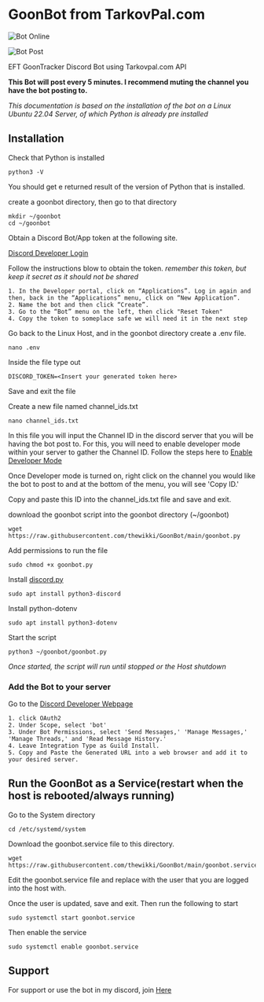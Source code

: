 
# GoonBot from TarkovPal.com

![Bot Online](https://github.com/user-attachments/assets/b82fdb1a-5f49-463d-aae4-14a1f3b71212)

![Bot Post](https://github.com/user-attachments/assets/b9c68f23-e4bd-4d7b-83e5-9826a0b18aa4)

EFT GoonTracker Discord Bot using Tarkovpal.com API

**This Bot will post every 5 minutes. I recommend muting the channel you have the bot posting to.**

*This documentation is based on the installation of the bot on a Linux Ubuntu 22.04 Server, of which Python is already pre installed*

## Installation

Check that Python is installed
```
python3 -V
```
    
You should get e returned result of the version of Python that is installed.

create a goonbot directory, then go to that directory
```
mkdir ~/goonbot
cd ~/goonbot
```
Obtain a Discord Bot/App token at the following site.

[Discord Developer Login](https://discord.com/login?redirect_to=%2Fdevelopers%2Fapplications)

Follow the instructions blow to obtain the token.
*remember this token, but keep it secret as it should not be shared*
```
1. In the Developer portal, click on “Applications”. Log in again and then, back in the “Applications” menu, click on “New Application”.
2. Name the bot and then click “Create”.
3. Go to the “Bot” menu on the left, then click "Reset Token"
4. Copy the token to someplace safe we will need it in the next step
```

Go back to the Linux Host, and in the goonbot directory create a .env file.
```
nano .env
```
Inside the file type out

```
DISCORD_TOKEN=<Insert your generated token here>
```
Save and exit the file

Create a new file named channel_ids.txt
```
nano channel_ids.txt
```
In this file you will input the Channel ID in the discord server that you will be having the bot post to.
For this, you will need to enable developer mode within your server to gather the Channel ID.
Follow the steps here to [Enable Developer Mode](https://support-dev.discord.com/hc/en-us/articles/360028717192-Where-can-I-find-my-Application-Team-Server-ID)

Once Developer mode is turned on, right click on the channel you would like the bot to post to and at the bottom of the menu, you will see 'Copy ID.'

Copy and paste this ID into the channel_ids.txt file and save and exit.

download the goonbot script into the goonbot directory (~/goonbot)
```
wget https://raw.githubusercontent.com/thewikki/GoonBot/main/goonbot.py
```

Add permissions to run the file
```
sudo chmod +x goonbot.py
```

Install [discord.py](https://discordpy.readthedocs.io/en/latest/intro.html)
```
sudo apt install python3-discord
```
Install python-dotenv
```
sudo apt install python3-dotenv
```
Start the script
```
python3 ~/goonbot/goonbot.py
```
*Once started, the script will run until stopped or the Host shutdown*
### Add the Bot to your server
Go to the [Discord Developer Webpage](https://discord.com/developers/applications/1128692617392181349/oauth2)
```
1. click OAuth2
2. Under Scope, select 'bot'
3. Under Bot Permissions, select 'Send Messages,' 'Manage Messages,' 'Manage Threads,' and 'Read Message History.'
4. Leave Integration Type as Guild Install.
5. Copy and Paste the Generated URL into a web browser and add it to your desired server.
```
## Run the GoonBot as a Service(restart when the host is rebooted/always running)
Go to the System directory
```
cd /etc/systemd/system
```
Download the goonbot.service file to this directory.
```
wget https://raw.githubusercontent.com/thewikki/GoonBot/main/goonbot.service
```
Edit the goonbot.service file and replace <user> with the user that you are logged into the host with.

Once the user is updated, save and exit. Then run the following to start
```
sudo systemctl start goonbot.service
```
Then enable the service
```
sudo systemctl enable goonbot.service
```

## Support

For support or use the bot in my discord, join [Here](https://discord.gg/VzUdSqn)
